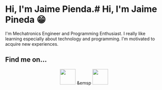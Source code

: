 # Hi, I'm Jaime Pienda.# Hi, I'm Jaime Pineda 😁

I'm Mechatronics Engineer and Programming Enthusiast. I really like learning especially about technology and programming. I'm motivated to acquire new experiences.

## Find me on...

<p align="center">
  <a href:"http://www.linkedin.com/in/jpin730">
    <img src="https://image.flaticon.com/icons/svg/174/174857.svg" width="50" height="50"/>
  </a>
  &emsp
  <a href:"http://www.twitter.com/jpin730">
    <img src="https://image.flaticon.com/icons/svg/733/733579.svg" width="50" height="50"/>
  </a>
</p>
